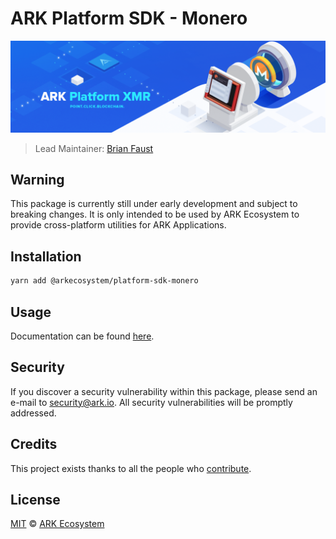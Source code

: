# ARK Platform SDK - Monero

<p align="center">
    <img src="https://raw.githubusercontent.com/ArkEcosystem/platform-sdk/master/packages/platform-sdk-xmr/banner.png" />
</p>

> Lead Maintainer: [Brian Faust](https://github.com/faustbrian)

## Warning

This package is currently still under early development and subject to breaking changes. It is only intended to be used by ARK Ecosystem to provide cross-platform utilities for ARK Applications.

## Installation

```bash
yarn add @arkecosystem/platform-sdk-monero
```

## Usage

Documentation can be found [here](https://ark.dev/docs/platform-sdk/coins/xmr).

## Security

If you discover a security vulnerability within this package, please send an e-mail to security@ark.io. All security vulnerabilities will be promptly addressed.

## Credits

This project exists thanks to all the people who [contribute](../../contributors).

## License

[MIT](LICENSE) © [ARK Ecosystem](https://ark.io)

